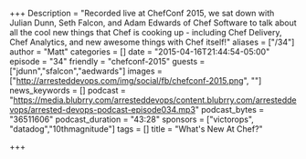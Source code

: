 +++
Description = "Recorded live at ChefConf 2015, we sat down with Julian Dunn, Seth Falcon, and Adam Edwards of Chef Software to talk about all the cool new things that Chef is cooking up - including Chef Delivery, Chef Analytics, and new awesome things with Chef itself!"
aliases = ["/34"]
author = "Matt"
categories = []
date = "2015-04-16T21:44:54-05:00"
episode = "34"
friendly = "chefconf-2015"
guests = ["jdunn","sfalcon","aedwards"]
images = ["http://arresteddevops.com/img/social/fb/chefconf-2015.png", ""]
news_keywords = []
podcast = "https://media.blubrry.com/arresteddevops/content.blubrry.com/arresteddevops/arrested-devops-podcast-episode034.mp3"
podcast_bytes = "36511606"
podcast_duration = "43:28"
sponsors = ["victorops", "datadog","10thmagnitude"]
tags = []
title = "What's New At Chef?"

+++
